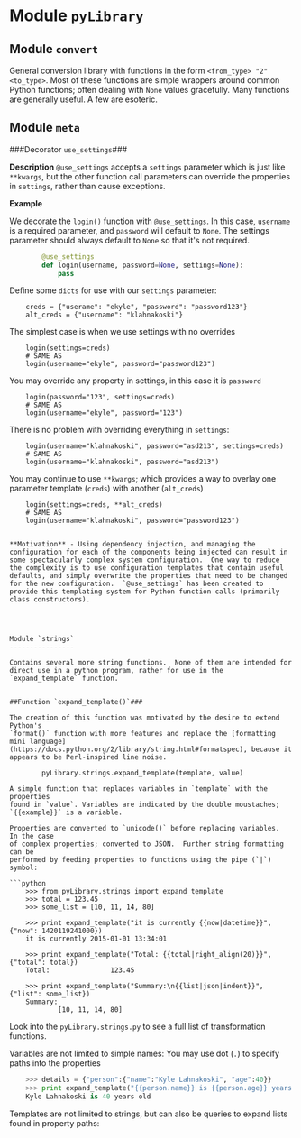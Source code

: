Module `pyLibrary`
==================


Module `convert`
---------------

General conversion library with functions in the form `<from_type> "2" <to_type>`.
Most of these functions are simple wrappers around common Python functions;
often dealing with `None` values gracefully.  Many functions are generally
useful.  A few are esoteric.


Module `meta`
-------------

###Decorator `use_settings`###

**Description** `@use_settings` accepts a `settings` parameter which is just like `**kwargs`, but the other function call parameters can override the properties in `settings`, rather than cause exceptions.


**Example**

We decorate the `login()` function with `@use_settings`.  In this case, `username` is a required parameter, and `password` will default to `None`.  The settings parameter should always default to `None` so that it's not required.   

```python
		@use_settings
		def login(username, password=None, settings=None):
			pass
```

Define some `dicts` for use with our `settings` parameter:

		creds = {"userame": "ekyle", "password": "password123"}
		alt_creds = {"username": "klahnakoski"}


The simplest case is when we use settings with no overrides 

		login(settings=creds)
		# SAME AS
		login(username="ekyle", password="password123")

You may override any property in settings, in this case it is `password`

		login(password="123", settings=creds)
		# SAME AS
		login(username="ekyle", password="123")

There is no problem with overriding everything in `settings`:  

		login(username="klahnakoski", password="asd213", settings=creds)
		# SAME AS
		login(username="klahnakoski", password="asd213")

You may continue to use `**kwargs`; which provides a way to overlay one parameter template (`creds`) with another (`alt_creds`) 

		login(settings=creds, **alt_creds)
		# SAME AS
		login(username="klahnakoski", password="password123")



```

**Motivation** - Using dependency injection, and managing the configuration for each of the components being injected can result in some spectacularly complex system configuration.  One way to reduce the complexity is to use configuration templates that contain useful defaults, and simply overwrite the properties that need to be changed for the new configuration.  `@use_settings` has been created to provide this templating system for Python function calls (primarily class constructors).




Module `strings`
----------------

Contains several more string functions.  None of them are intended for direct use in a python program, rather for use in the `expand_template` function.


##Function `expand_template()`###

The creation of this function was motivated by the desire to extend Python's 
`format()` function with more features and replace the [formatting mini language](https://docs.python.org/2/library/string.html#formatspec), because it appears to be Perl-inspired line noise.

    	pyLibrary.strings.expand_template(template, value)

A simple function that replaces variables in `template` with the properties
found in `value`. Variables are indicated by the double moustaches;
`{{example}}` is a variable.

Properties are converted to `unicode()` before replacing variables.  In the case
of complex properties; converted to JSON.  Further string formatting can be
performed by feeding properties to functions using the pipe (`|`) symbol:

```python
    >>> from pyLibrary.strings import expand_template
    >>> total = 123.45
    >>> some_list = [10, 11, 14, 80]

    >>> print expand_template("it is currently {{now|datetime}}", {"now": 1420119241000})
    it is currently 2015-01-01 13:34:01

    >>> print expand_template("Total: {{total|right_align(20)}}", {"total": total})
    Total:               123.45

    >>> print expand_template("Summary:\n{{list|json|indent}}", {"list": some_list})
    Summary:
            [10, 11, 14, 80]
```

Look into the `pyLibrary.strings.py` to see a full list of transformation
functions.

Variables are not limited to simple names: You may use dot (`.`) to specify
paths into the properties

```python
    >>> details = {"person":{"name":"Kyle Lahnakoski", "age":40}}
    >>> print expand_template("{{person.name}} is {{person.age}} years old", details)
    Kyle Lahnakoski is 40 years old
```

Templates are not limited to strings, but can also be queries to expand lists
found in property paths:

<incomplete>
